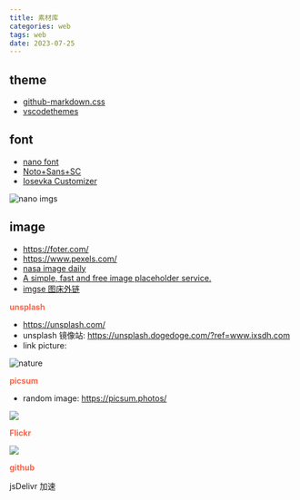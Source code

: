 ```yaml
---
title: 素材库
categories: web
tags: web
date: 2023-07-25
---
```


## theme

- [github-markdown.css](https://github.com/sindresorhus/github-markdown-css/blob/main/github-markdown.css)
- [vscodethemes](https://vscodethemes.com/)

## font

- [nano font](https://fonts.google.com/noto/specimen/Noto+Sans+TC/glyphs)
- [Noto+Sans+SC](https://fonts.google.com/noto/specimen/Noto+Sans+SC)
- [Iosevka Customizer](https://typeof.net/Iosevka/customizer)

![nano imgs](https://cdn.jsdelivr.net/gh/YeeKal/img_land/blog/07/noto_sans.png)

## image

- https://foter.com/
- https://www.pexels.com/
- [nasa image daily](https://apod.nasa.gov/apod/ap230725.html)
- [A simple, fast and free image placeholder service.](https://placehold.co/)
- [imgse 图床外链](https://imgse.com/)

**<font color='Tomato'>unsplash</font>**

- https://unsplash.com/
- unsplash 镜像站: https://unsplash.dogedoge.com/?ref=www.ixsdh.com
- link picture: 

![nature](https://source.unsplash.com/V4RTwPUAyoM)


**<font color='Tomato'>picsum</font>**

- random image: https://picsum.photos/

![](https://picsum.photos/600/400)

**<font color='Tomato'>Flickr</font>**

![](https://live.staticflickr.com/65535/53072309873_2aeb736ecd_o.png)

**<font color='Tomato'>github</font>**

jsDelivr 加速
